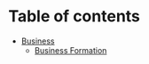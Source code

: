 # Table of contents

* [Business](README.md)
  * [Business Formation](business/business-formation.md)
